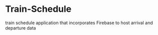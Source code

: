 # Train-Schedule
train schedule application that incorporates Firebase to host arrival and departure data
